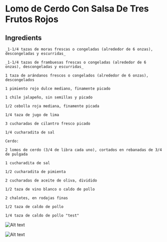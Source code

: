 # Lomo de Cerdo Con Salsa De Tres Frutos Rojos
## Ingredients

```
_1-1/4 tazas de moras frescas o congeladas (alrededor de 6 onzas), descongeladas y escurridas_

_1-1/4 tazas de frambuesas frescas o congeladas (alrededor de 6 onzas), descongeladas y escurridas_

1 taza de arándanos frescos o congelados (alrededor de 6 onzas), descongelados

1 pimiento rojo dulce mediano, finamente picado

1 chile jalapeño, sin semillas y picado

1/2 cebolla roja mediana, finamente picada

1/4 taza de jugo de lima

3 cucharadas de cilantro fresco picado

1/4 cucharadita de sal

Cerdo:

2 lomos de cerdo (3/4 de libra cada uno), cortados en rebanadas de 3/4 de pulgada

1 cucharadita de sal

1/2 cucharadita de pimienta

2 cucharadas de aceite de oliva, dividido

1/2 taza de vino blanco o caldo de pollo

2 chalotes, en rodajas finas

1/2 taza de caldo de pollo

1/4 taza de caldo de pollo "test"

```

![Alt text](https://www.tasteofhome.com/wp-content/uploads/2018/01/exps60703_HC143213B07_16_10b_WEB-2.jpg?fit=700,1024 "Imagen Sabrosa 1")


![Alt text](https://www.tasteofhome.com/wp-content/uploads/2018/01/exps12505_CW10119C29A-4.jpg?fit=700,1024 "Imagen Sabrosa 2")
